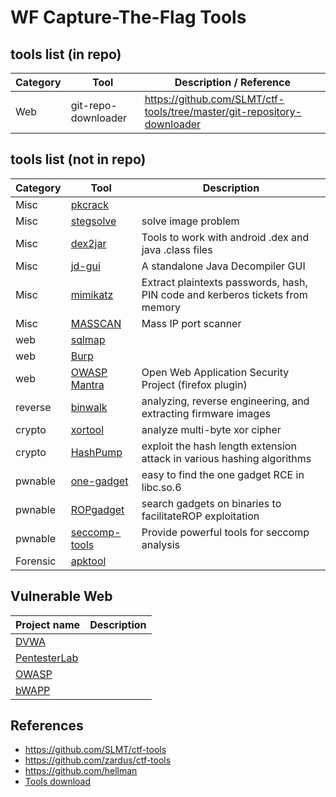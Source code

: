 WF Capture-The-Flag Tools
===

## tools list (in repo)
| Category | Tool | Description / Reference |
|----------|------|-------------|
| Web | git-repo-downloader | https://github.com/SLMT/ctf-tools/tree/master/git-repository-downloader |

## tools list (not in repo)
| Category | Tool | Description |
|----------|------|-------------|
| Misc | [pkcrack]() |  |
| Misc | [stegsolve]() | solve image problem |
| Misc | [dex2jar](https://github.com/pxb1988/dex2jar) | Tools to work with android .dex and java .class files |
| Misc | [jd-gui](https://github.com/java-decompiler/jd-gui) | A standalone Java Decompiler GUI |
| Misc | [mimikatz](https://github.com/gentilkiwi/mimikatz) | Extract plaintexts passwords, hash, PIN code and kerberos tickets from memory |
| Misc | [MASSCAN](https://github.com/robertdavidgraham/masscan) | Mass IP port scanner |
| web | [sqlmap](https://github.com/sqlmapproject/sqlmap) |  |
| web | [Burp]() |  |
| web | [OWASP Mantra](https://www.owasp.org/index.php/Main_Page) | Open Web Application Security Project (firefox plugin) |
| reverse | [binwalk](https://github.com/ReFirmLabs/binwalk) | analyzing, reverse engineering, and extracting firmware images |
| crypto | [xortool](https://github.com/hellman/xortool) | analyze multi-byte xor cipher |
| crypto | [HashPump](https://github.com/bwall/HashPump) | exploit the hash length extension attack in various hashing algorithms |
| pwnable | [one-gadget](https://github.com/david942j/one_gadget) | easy to find the one gadget RCE in libc.so.6 |
| pwnable | [ROPgadget](https://github.com/JonathanSalwan/ROPgadget) | search gadgets on binaries to facilitateROP exploitation |
| pwnable | [seccomp-tools](https://github.com/david942j/seccomp-tools.git) | Provide powerful tools for seccomp analysis |
| Forensic | [apktool](https://ibotpeaches.github.io/Apktool) |  |

## Vulnerable Web
| Project name | Description |
|--------------|-------------|
| [DVWA](https://github.com/ethicalhack3r/DVWA) ||
| [PentesterLab](https://pentesterlab.com/) ||
| [OWASP](https://www.owasp.org/index.php/OWASP_Testing_Guide_v4_Table_of_Contents) ||
| [bWAPP](http://www.itsecgames.com/) ||

## References
* https://github.com/SLMT/ctf-tools
* https://github.com/zardus/ctf-tools
* https://github.com/hellman
* [Tools download](https://down.52pojie.cn/Tools/)

